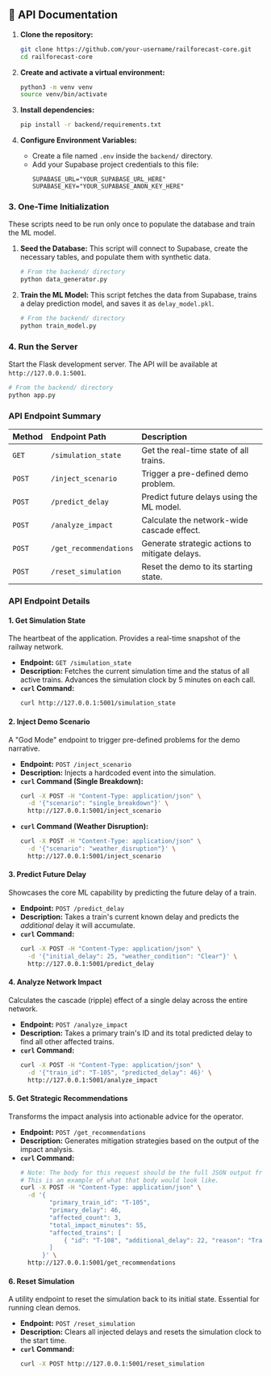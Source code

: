 ## 📖 API Documentation

1.  **Clone the repository:**
    ```bash
    git clone https://github.com/your-username/railforecast-core.git
    cd railforecast-core
    ```

2.  **Create and activate a virtual environment:**
    ```bash
    python3 -m venv venv
    source venv/bin/activate
    ```

3.  **Install dependencies:**
    ```bash
    pip install -r backend/requirements.txt
    ```

4.  **Configure Environment Variables:**
    - Create a file named `.env` inside the `backend/` directory.
    - Add your Supabase project credentials to this file:
      ```env
      SUPABASE_URL="YOUR_SUPABASE_URL_HERE"
      SUPABASE_KEY="YOUR_SUPABASE_ANON_KEY_HERE"
      ```

### 3. One-Time Initialization

These scripts need to be run only once to populate the database and train the ML model.

1.  **Seed the Database:** This script will connect to Supabase, create the necessary tables, and populate them with synthetic data.
    ```bash
    # From the backend/ directory
    python data_generator.py
    ```

2.  **Train the ML Model:** This script fetches the data from Supabase, trains a delay prediction model, and saves it as `delay_model.pkl`.
    ```bash
    # From the backend/ directory
    python train_model.py
    ```

### 4. Run the Server

Start the Flask development server. The API will be available at `http://127.0.0.1:5001`.
```bash
# From the backend/ directory
python app.py
```


### API Endpoint Summary

| Method | Endpoint Path           | Description                                    |
| :----- | :---------------------- | :--------------------------------------------- |
| `GET`  | `/simulation_state`     | Get the real-time state of all trains.         |
| `POST` | `/inject_scenario`      | Trigger a pre-defined demo problem.            |
| `POST` | `/predict_delay`        | Predict future delays using the ML model.      |
| `POST` | `/analyze_impact`       | Calculate the network-wide cascade effect.     |
| `POST` | `/get_recommendations`  | Generate strategic actions to mitigate delays. |
| `POST` | `/reset_simulation`     | Reset the demo to its starting state.          |

### API Endpoint Details

#### 1. Get Simulation State

The heartbeat of the application. Provides a real-time snapshot of the railway network.

-   **Endpoint:** `GET /simulation_state`
-   **Description:** Fetches the current simulation time and the status of all active trains. Advances the simulation clock by 5 minutes on each call.
-   **`curl` Command:**
    ```bash
    curl http://127.0.0.1:5001/simulation_state
    ```

#### 2. Inject Demo Scenario

A "God Mode" endpoint to trigger pre-defined problems for the demo narrative.

-   **Endpoint:** `POST /inject_scenario`
-   **Description:** Injects a hardcoded event into the simulation.
-   **`curl` Command (Single Breakdown):**
    ```bash
    curl -X POST -H "Content-Type: application/json" \
      -d '{"scenario": "single_breakdown"}' \
      http://127.0.0.1:5001/inject_scenario
    ```
-   **`curl` Command (Weather Disruption):**
    ```bash
    curl -X POST -H "Content-Type: application/json" \
      -d '{"scenario": "weather_disruption"}' \
      http://127.0.0.1:5001/inject_scenario
    ```

#### 3. Predict Future Delay

Showcases the core ML capability by predicting the future delay of a train.

-   **Endpoint:** `POST /predict_delay`
-   **Description:** Takes a train's current known delay and predicts the *additional* delay it will accumulate.
-   **`curl` Command:**
    ```bash
    curl -X POST -H "Content-Type: application/json" \
      -d '{"initial_delay": 25, "weather_condition": "Clear"}' \
      http://127.0.0.1:5001/predict_delay
    ```

#### 4. Analyze Network Impact

Calculates the cascade (ripple) effect of a single delay across the entire network.

-   **Endpoint:** `POST /analyze_impact`
-   **Description:** Takes a primary train's ID and its total predicted delay to find all other affected trains.
-   **`curl` Command:**
    ```bash
    curl -X POST -H "Content-Type: application/json" \
      -d '{"train_id": "T-105", "predicted_delay": 46}' \
      http://127.0.0.1:5001/analyze_impact
    ```

#### 5. Get Strategic Recommendations

Transforms the impact analysis into actionable advice for the operator.

-   **Endpoint:** `POST /get_recommendations`
-   **Description:** Generates mitigation strategies based on the output of the impact analysis.
-   **`curl` Command:**
    ```bash
    # Note: The body for this request should be the full JSON output from the /analyze_impact endpoint.
    # This is an example of what that body would look like.
    curl -X POST -H "Content-Type: application/json" \
      -d '{
            "primary_train_id": "T-105",
            "primary_delay": 46,
            "affected_count": 3,
            "total_impact_minutes": 55,
            "affected_trains": [
                { "id": "T-108", "additional_delay": 22, "reason": "Track conflict" }
            ]
          }' \
      http://127.0.0.1:5001/get_recommendations
    ```

#### 6. Reset Simulation

A utility endpoint to reset the simulation back to its initial state. Essential for running clean demos.

-   **Endpoint:** `POST /reset_simulation`
-   **Description:** Clears all injected delays and resets the simulation clock to the start time.
-   **`curl` Command:**
    ```bash
    curl -X POST http://127.0.0.1:5001/reset_simulation
    ```
